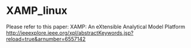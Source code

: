 XAMP_linux
==========
Please refer to this paper:
XAMP: An eXtensible Analytical Model Platform
http://ieeexplore.ieee.org/xpl/abstractKeywords.jsp?reload=true&arnumber=6557142
